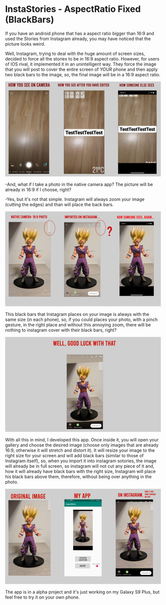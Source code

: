 # InstaStories - AspectRatio Fixed (BlackBars)

If you have an android phone that has a aspect ratio bigger than 16:9 and used the Stories from Instagram already, you may have noticed that the picture looks weird.

Well, Instagram, trying to deal with the huge amount of screen sizes, decided to force all the stories to be in 16:9 aspect ratio. However, for users of IOS rival, it implemented it in an unintelligent way. They force the image that you will post to cover the entire screen of *YOUR* phone and then apply two black bars to the image, so, the final image will be in a 16:9 aspect ratio.

![](ReadMe-%20Images/Image1.png)

-And, what if I take a photo in the native camera app? The picture will be already in 16:9 if I choose, right?

-Yes, but it's not that simple. Instagram will always zoom your image (cutting the edges) and than will place the back bars.

![](ReadMe-%20Images/Image2.png)


This black bars that Instagram places on your image is always with the same size (in each phone), so, if you could places your photo, with a pinch gesture, in the right place and without this annoying zoom, there will be nothing to instagram cover with their black bars, right?

![](ReadMe-%20Images/Image3.png)

With all this in mind, I developed this app. Once inside it, you will open your gallery and choose the desired image (choose only images that are already 16:9, otherwise it will stretch and distort it). It will resize your image to the right size for your screen and will add black bars (similar to those of Instagram itself), so, when you import it into instagram sotories, the image will already be in full screen, so instagram will not cut any piece of it and, how it will already have black bars with the right size, Instagram will place his black bars above them, therefore, without being over anything in the photo.

![](ReadMe-%20Images/Image4.png)

The app is in a alpha project and it's just working on my Galaxy S9 Plus, but feel free to try it on your own phone.
